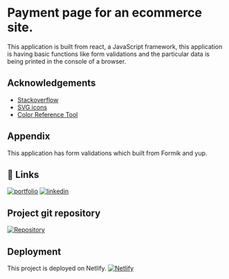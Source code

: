 # Payment page for an ecommerce site.

This application is built from react, a JavaScript framework, this application is having basic functions like form validations and the particular data is being printed in the console of a browser.

## Acknowledgements

- [Stackoverflow ](https://stackoverflow.com/questions/69334704/typeerror-cannot-read-properties-of-undefined-reading-reduce)
- [SVG icons](https://fontawesomeicons.com/svg/icons/copy)
- [Color Reference Tool](https://annystudio.com/software/colorpicker/)

## Appendix

This application has form validations which built from Formik and yup.

## 🔗 Links

[![portfolio](https://dhanunjaysaikiran.github.io/Nova/portfolio/)](https://www.github.com)
[![linkedin](https://www.linkedin.com/in/dhanunjay-sai-kiran-62370b1b8/)](https://www.linkedin.com/)

## Project git repository

[![Repository](https://github.com/Dhanunjaysaikiran/Nova/tree/main/Articuno)](https://www.github.com)

## Deployment

This project is deployed on Netlify.
[![Netlify](https://warm-peony-190410.netlify.app/)](https://www.netlify.com/)

